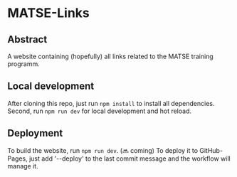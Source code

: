 # MATSE-Links

## Abstract
A website containing (hopefully) all links related to the MATSE training programm.

## Local development
After cloning this repo, just run `npm install` to install all dependencies.
Second, run `npm run dev` for local development and hot reload.

## Deployment
To build the website, run `npm run dev`.
(🔜 coming)
To deploy it to GitHub-Pages, just add '--deploy' to the last commit message and the workflow will manage it.